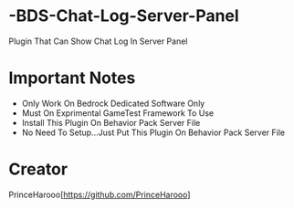# -BDS-Chat-Log-Server-Panel
Plugin That Can Show Chat Log In Server Panel
# Important Notes
- Only Work On Bedrock Dedicated Software Only
- Must On Exprimental GameTest Framework To Use
- Install This Plugin On Behavior Pack Server File
- No Need To Setup...Just Put This Plugin On Behavior Pack Server File
# Creator
PrinceHarooo[https://github.com/PrinceHarooo]
